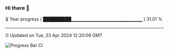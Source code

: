 ### Hi there 👋

⏳ Year progress { █████████▁▁▁▁▁▁▁▁▁▁▁▁▁▁▁▁▁▁▁▁▁ } 31.01 %

---

⏰ Updated on Tue, 23 Apr 2024 12:20:09 GMT

![Progress Bar CI](https://github.com/liununu/liununu/workflows/Progress%20Bar%20CI/badge.svg)
